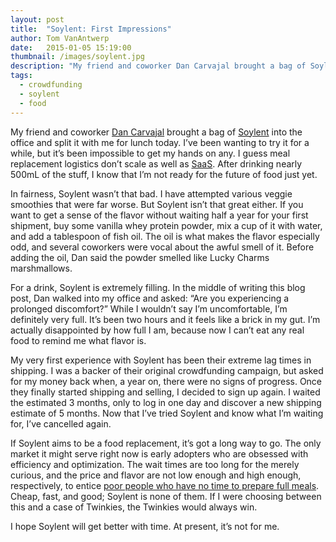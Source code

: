 ```yaml
---
layout: post
title:  "Soylent: First Impressions"
author: Tom VanAntwerp
date:   2015-01-05 15:19:00
thumbnail: /images/soylent.jpg
description: "My friend and coworker Dan Carvajal brought a bag of Soylent into the office and split it with me for lunch today. I’ve been wanting to try it for a while, but it’s been impossible to get my hands on any. I guess meal replacement logistics don’t scale as well as SaaS. After drinking nearly 500mL of the stuff, I know that I’m not ready for the future of food just yet."
tags:
  - crowdfunding
  - soylent
  - food
---
```

My friend and coworker [Dan Carvajal](https://twitter.com/dan_v_c) brought a bag of [Soylent](http://www.soylent.me/) into the office and split it with me for lunch today. I’ve been wanting to try it for a while, but it’s been impossible to get my hands on any. I guess meal replacement logistics don’t scale as well as [SaaS](http://en.wikipedia.org/wiki/Software_as_a_service). After drinking nearly 500mL of the stuff, I know that I’m not ready for the future of food just yet.

In fairness, Soylent wasn’t that bad. I have attempted various veggie smoothies that were far worse. But Soylent isn’t that great either. If you want to get a sense of the flavor without waiting half a year for your first shipment, buy some vanilla whey protein powder, mix a cup of it with water, and add a tablespoon of fish oil. The oil is what makes the flavor especially odd, and several coworkers were vocal about the awful smell of it. Before adding the oil, Dan said the powder smelled like Lucky Charms marshmallows.

For a drink, Soylent is extremely filling. In the middle of writing this blog post, Dan walked into my office and asked: “Are you experiencing a prolonged discomfort?” While I wouldn’t say I’m uncomfortable, I’m definitely very full. It’s been two hours and it feels like a brick in my gut. I’m actually disappointed by how full I am, because now I can’t eat any real food to remind me what flavor is.

My very first experience with Soylent has been their extreme lag times in shipping. I was a backer of their original crowdfunding campaign, but asked for my money back when, a year on, there were no signs of progress. Once they finally started shipping and selling, I decided to sign up again. I waited the estimated 3 months, only to log in one day and discover a new shipping estimate of 5 months. Now that I’ve tried Soylent and know what I’m waiting for, I’ve cancelled again.

If Soylent aims to be a food replacement, it’s got a long way to go. The only market it might serve right now is early adopters who are obsessed with efficiency and optimization. The wait times are too long for the merely curious, and the price and flavor are not low enough and high enough, respectively, to entice [poor people who have no time to prepare full meals](/poor-dont-need-nice-food/). Cheap, fast, and good; Soylent is none of them. If I were choosing between this and a case of Twinkies, the Twinkies would always win.

I hope Soylent will get better with time. At present, it’s not for me.

